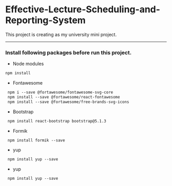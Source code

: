 # Effective-Lecture-Scheduling-and-Reporting-System
This project is creating as my university mini project. 

------
### Install following packages before run this project.

* Node modules
```markdown
npm install
```
* Fontawesome
```markdown
 npm i --save @fortawesome/fontawesome-svg-core
 npm install --save @fortawesome/react-fontawesome
 npm install --save @fortawesome/free-brands-svg-icons
```
* Bootstrap
```markdown
 npm install react-bootstrap bootstrap@5.1.3
```
* Formik
```markdown
 npm install formik --save
```
* yup
```markdown
 npm install yup --save
```
* yup
```markdown
 npm install yup --save
```
